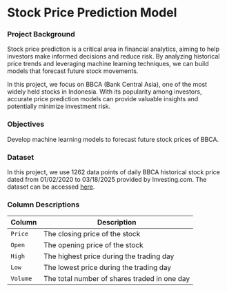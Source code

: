 # Stock Price Prediction Model
### Project Background
Stock price prediction is a critical area in financial analytics, aiming to help investors make informed decisions and reduce risk. By analyzing historical price trends and leveraging machine learning techniques, we can build models that forecast future stock movements.

In this project, we focus on BBCA (Bank Central Asia), one of the most widely held stocks in Indonesia. With its popularity among investors, accurate price prediction models can provide valuable insights and potentially minimize investment risk.

### Objectives
Develop machine learning models to forecast future stock prices of BBCA.


### Dataset
In this project, we use 1262 data points of daily BBCA historical stock price dated from 01/02/2020	to 03/18/2025 provided by Investing.com. The dataset can be accessed [here](https://github.com/user-attachments/assets/50c73310-37e2-4120-931e-38828cd9d0f2).

### Column Descriptions

| Column   | Description                                   |
|----------|-----------------------------------------------|
| `Price`  | The closing price of the stock                |
| `Open`   | The opening price of the stock                |
| `High`   | The highest price during the trading day      |
| `Low`    | The lowest price during the trading day       |
| `Volume` | The total number of shares traded in one day  |
